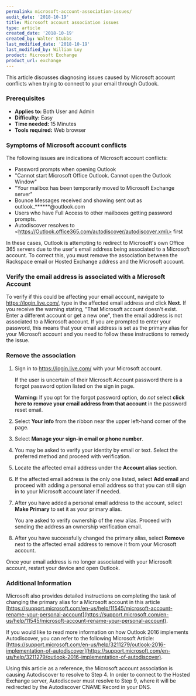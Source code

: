 ```yaml
---
permalink: microsoft-account-association-issues/
audit_date: '2018-10-19'
title: Microsoft account association issues
type: article
created_date: '2018-10-19'
created_by: Walter Stubbs
last_modified_date: '2018-10-19'
last_modified_by: William Loy
product: Microsoft Exchange
product_url: exchange
---
```


This article discusses diagnosing issues caused by Microsoft account conflicts when trying to connect to your email through Outlook.


### Prerequisites

- **Applies to:** Both User and Admin
- **Difficulty:** Easy
- **Time needed:** 15 Minutes
- **Tools required:** Web browser

### Symptoms of Microsoft account conflicts

The following issues are indications of Microsoft account conflicts:

- Password prompts when opening Outlook
- "Cannot start Microsoft Office Outlook. Cannot open the Outlook Window"
- "Your mailbox has been temporarily moved to Microsoft Exchange server"
- Bounce Messages received and showing sent out as outlook_******@outlook.com
- Users who have Full Access to other mailboxes getting password prompts.
- Autodiscover resolves to \<https://Outlook.office365.com/autodiscover/autodiscover.xml\> first

In these cases, Outlook is attempting to redirect to Microsoft's own Office 365 servers due to the user's email address being associated to a Microsoft account. To correct this, you must remove the association between the Rackspace email or Hosted Exchange address and the Microsoft account.

### Verify the email address is associated with a Microsoft Account

To verify if this could be affecting your email account, navigate to <https://login.live.com/>, type in the affected email address and click **Next**. If you receive the warning stating, "That Microsoft account doesn't exist. Enter a different account or get a new one", then the email address is not associated to a Microsoft account. If you are prompted to enter your password, this means that your email address is set as the primary alias for your Microsoft account and you need to follow these instructions to remedy the issue.

### Remove the association

1. Sign in to <https://login.live.com/> with your Microsoft account.

   If the user is uncertain of their Microsoft Account password there is a forgot password option listed on the sign in page.

   **Warning:** If you opt for the forgot password option, do *not* select **click here to remove your email address from that account** in the password reset email.

2. Select **Your info** from the ribbon near the upper left-hand corner of the page.

3. Select **Manage your sign-in email or phone number**.

4. You may be asked to verify your identity by email or text. Select the preferred method and proceed with verification.

5. Locate the affected email address under the **Account alias** section.

6. If the affected email address is the only one listed, select **Add email** and proceed with adding a personal email address so that you can still sign in to your Microsoft account later if needed.

7. After you have added a personal email address to the account, select **Make Primary** to set it as your primary alias.

   You are asked to verify ownership of the new alias. Proceed with sending the address an ownership verification email.

8. After you have successfully changed the primary alias, select **Remove** next to the affected email address to remove it from your Microsoft account.

Once your email address is no longer associated with your Microsoft account, restart your device and open Outlook.

### Additional Information

Microsoft also provides detailed instructions on completing the task of changing the primary alias for a Microsoft account in this article [https://support.microsoft.com/en-us/help/11545/microsoft-account-rename-your-personal-account](https://support.microsoft.com/en-us/help/11545/microsoft-account-rename-your-personal-account).

If you would like to read more information on how Outlook 2016 implements Autodiscover, you can refer to the following Microsoft Article: [https://support.microsoft.com/en-us/help/3211279/outlook-2016-implementation-of-autodiscover](https://support.microsoft.com/en-us/help/3211279/outlook-2016-implementation-of-autodiscover).

Using this article as a reference, the Microsoft account association is causing Autodiscover to resolve to Step 4. In order to connect to the Hosted Exchange server, Autodiscover must resolve to Step 9, where it will be redirected by the Autodiscover CNAME Record in your DNS.
